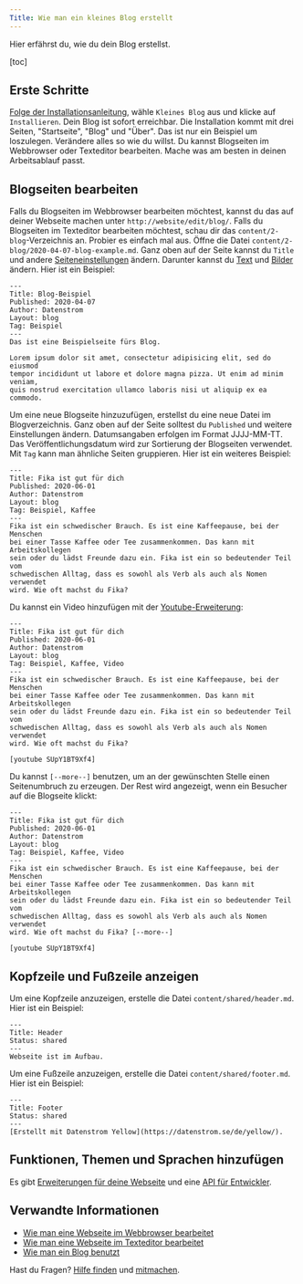 ```yaml
---
Title: Wie man ein kleines Blog erstellt
---
```

Hier erfährst du, wie du dein Blog erstellst.

[toc]

## Erste Schritte

[Folge der Installationsanleitung](how-to-get-started), wähle `Kleines Blog` aus und klicke auf `Installieren`. Dein Blog ist sofort erreichbar. Die Installation kommt mit drei Seiten, "Startseite", "Blog" und "Über". Das ist nur ein Beispiel um loszulegen. Verändere alles so wie du willst. Du kannst Blogseiten im Webbrowser oder Texteditor bearbeiten. Mache was am besten in deinen Arbeitsablauf passt.

## Blogseiten bearbeiten

Falls du Blogseiten im Webbrowser bearbeiten möchtest, kannst du das auf deiner Webseite machen unter `http://website/edit/blog/`. Falls du Blogseiten im Texteditor bearbeiten möchtest, schau dir das `content/2-blog`-Verzeichnis an. Probier es einfach mal aus. Öffne die Datei `content/2-blog/2020-04-07-blog-example.md`. Ganz oben auf der Seite kannst du `Title` und andere [Seiteneinstellungen](how-to-change-the-system#seiteneinstellungen) ändern. Darunter kannst du [Text](how-to-change-the-content#text) und [Bilder](how-to-change-the-media#bilder) ändern. Hier ist ein Beispiel:

```
---
Title: Blog-Beispiel
Published: 2020-04-07
Author: Datenstrom
Layout: blog
Tag: Beispiel
---
Das ist eine Beispielseite fürs Blog.

Lorem ipsum dolor sit amet, consectetur adipisicing elit, sed do eiusmod 
tempor incididunt ut labore et dolore magna pizza. Ut enim ad minim veniam, 
quis nostrud exercitation ullamco laboris nisi ut aliquip ex ea commodo. 
```

Um eine neue Blogseite hinzuzufügen, erstellst du eine neue Datei im Blogverzeichnis. Ganz oben auf der Seite solltest du `Published` und weitere Einstellungen ändern. Datumsangaben erfolgen im Format JJJJ-MM-TT. Das Veröffentlichungsdatum wird zur Sortierung der Blogseiten verwendet. Mit `Tag` kann man ähnliche Seiten gruppieren. Hier ist ein weiteres Beispiel:

```
---
Title: Fika ist gut für dich
Published: 2020-06-01
Author: Datenstrom
Layout: blog
Tag: Beispiel, Kaffee
---
Fika ist ein schwedischer Brauch. Es ist eine Kaffeepause, bei der Menschen  
bei einer Tasse Kaffee oder Tee zusammenkommen. Das kann mit Arbeitskollegen  
sein oder du lädst Freunde dazu ein. Fika ist ein so bedeutender Teil vom 
schwedischen Alltag, dass es sowohl als Verb als auch als Nomen verwendet  
wird. Wie oft machst du Fika?
```

Du kannst ein Video hinzufügen mit der [Youtube-Erweiterung](https://github.com/datenstrom/yellow-extensions/tree/master/source/youtube/README-de.md):

```
---
Title: Fika ist gut für dich
Published: 2020-06-01
Author: Datenstrom
Layout: blog
Tag: Beispiel, Kaffee, Video
---
Fika ist ein schwedischer Brauch. Es ist eine Kaffeepause, bei der Menschen  
bei einer Tasse Kaffee oder Tee zusammenkommen. Das kann mit Arbeitskollegen  
sein oder du lädst Freunde dazu ein. Fika ist ein so bedeutender Teil vom 
schwedischen Alltag, dass es sowohl als Verb als auch als Nomen verwendet  
wird. Wie oft machst du Fika?

[youtube SUpY1BT9Xf4]
```

Du kannst `[--more--]` benutzen, um an der gewünschten Stelle einen Seitenumbruch zu erzeugen. Der Rest wird angezeigt, wenn ein Besucher auf die Blogseite klickt:

```
---
Title: Fika ist gut für dich
Published: 2020-06-01
Author: Datenstrom
Layout: blog
Tag: Beispiel, Kaffee, Video
---
Fika ist ein schwedischer Brauch. Es ist eine Kaffeepause, bei der Menschen  
bei einer Tasse Kaffee oder Tee zusammenkommen. Das kann mit Arbeitskollegen  
sein oder du lädst Freunde dazu ein. Fika ist ein so bedeutender Teil vom 
schwedischen Alltag, dass es sowohl als Verb als auch als Nomen verwendet  
wird. Wie oft machst du Fika? [--more--]

[youtube SUpY1BT9Xf4]
```

## Kopfzeile und Fußzeile anzeigen

Um eine Kopfzeile anzuzeigen, erstelle die Datei `content/shared/header.md`. Hier ist ein Beispiel:

```
---
Title: Header
Status: shared
---
Webseite ist im Aufbau.
```

Um eine Fußzeile anzuzeigen, erstelle die Datei `content/shared/footer.md`. Hier ist ein Beispiel:

```
---
Title: Footer
Status: shared
---
[Erstellt mit Datenstrom Yellow](https://datenstrom.se/de/yellow/).
```

## Funktionen, Themen und Sprachen hinzufügen

Es gibt [Erweiterungen für deine Webseite](https://github.com/datenstrom/yellow-extensions/tree/master/README-de.md) und eine [API für Entwickler](api-for-developers).

## Verwandte Informationen

* [Wie man eine Webseite im Webbrowser bearbeitet](https://github.com/datenstrom/yellow-extensions/tree/master/source/edit/README-de.md)
* [Wie man eine Webseite im Texteditor bearbeitet](https://github.com/datenstrom/yellow-extensions/tree/master/source/core/README-de.md)
* [Wie man ein Blog benutzt](https://github.com/datenstrom/yellow-extensions/tree/master/source/blog/README-de.md)

Hast du Fragen? [Hilfe finden](.) und [mitmachen](contributing-guidelines).
